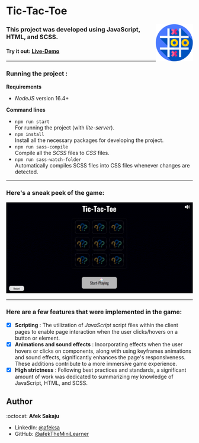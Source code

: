 # Tic-Tac-Toe

<img src="./readme-resources/tic-tac-toe.png" width=100px height=100px align="right">

### This project was developed using JavaScript, HTML, and SCSS.<br />

#### Try it out: [Live-Demo](https://afektheminilearner.github.io/tic-tac-toe/)

---

### **Running the project :**

**Requirements**

-   _NodeJS_ version 16.4+

**Command lines**


-   `npm run start`<br /> For running the project (with _lite-server_).
-   `npm install` <br /> Install all the necessary packages for developing the project.
-   `npm run sass-compile`<br />Compile all the _SCSS_ files to _CSS_ files.<br/>
-   `npm run sass-watch-folder`<br />Automatically compiles SCSS files into CSS files whenever changes are detected.

---

### **Here's a sneak peek of the game:**

![tic-tac-toe-GIF](./readme-resources/game-gif.gif)

---

### Here are a few features that were implemented in the game:

-   [x] **Scripting** : The utilization of _JavaScript_ script files within the client pages to enable page interaction when the user clicks/hovers on a button or element.
-   [x] **Animations and sound effects** : Incorporating effects when the user hovers or clicks on components, along with using keyframes animations and sound effects, significantly enhances the page's responsiveness.<br /> These additions contribute to a more immersive game experience.
-   [x] **High strictness** : Following best practices and standards, a significant amount of work was dedicated to summarizing my knowledge of JavaScript, HTML, and SCSS.

## Author

:octocat: **Afek Sakaju**

-   LinkedIn: [@afeksa](https://www.linkedin.com/in/afeksa/)
-   GitHub: [@afekTheMiniLearner](https://github.com/afekTheMiniLearner)
